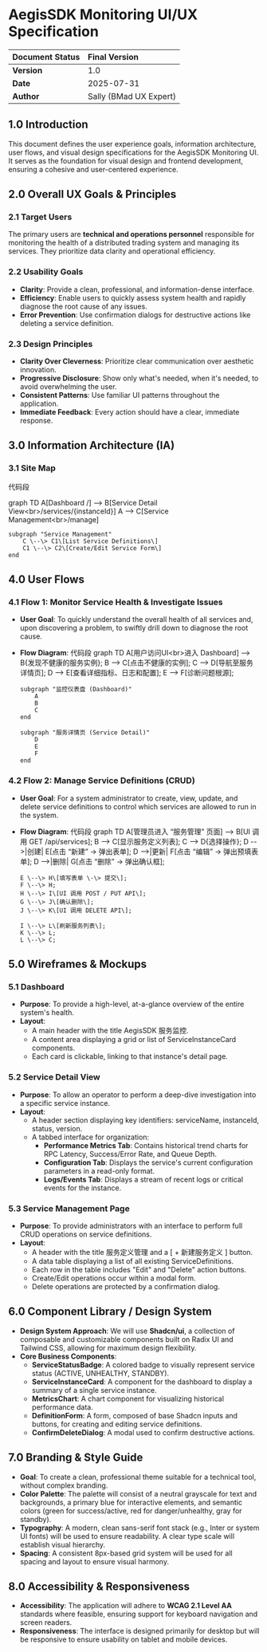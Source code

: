 # **AegisSDK Monitoring UI/UX Specification**

| Document Status | Final Version |
| :---- | :---- |
| **Version** | 1.0 |
| **Date** | 2025-07-31 |
| **Author** | Sally (BMad UX Expert) |

## **1.0 Introduction**

This document defines the user experience goals, information architecture, user flows, and visual design specifications for the AegisSDK Monitoring UI. It serves as the foundation for visual design and frontend development, ensuring a cohesive and user-centered experience.

## **2.0 Overall UX Goals & Principles**

### **2.1 Target Users**

The primary users are **technical and operations personnel** responsible for monitoring the health of a distributed trading system and managing its services. They prioritize data clarity and operational efficiency.

### **2.2 Usability Goals**

* **Clarity**: Provide a clean, professional, and information-dense interface.
* **Efficiency**: Enable users to quickly assess system health and rapidly diagnose the root cause of any issues.
* **Error Prevention**: Use confirmation dialogs for destructive actions like deleting a service definition.

### **2.3 Design Principles**

* **Clarity Over Cleverness**: Prioritize clear communication over aesthetic innovation.
* **Progressive Disclosure**: Show only what's needed, when it's needed, to avoid overwhelming the user.
* **Consistent Patterns**: Use familiar UI patterns throughout the application.
* **Immediate Feedback**: Every action should have a clear, immediate response.

## **3.0 Information Architecture (IA)**

### **3.1 Site Map**

代码段

graph TD
    A\[Dashboard /\] \--\> B\[Service Detail View\<br\>/services/{instanceId}\]
    A \--\> C\[Service Management\<br\>/manage\]

    subgraph "Service Management"
        C \--\> C1\[List Service Definitions\]
        C1 \--\> C2\[Create/Edit Service Form\]
    end

## **4.0 User Flows**

### **4.1 Flow 1: Monitor Service Health & Investigate Issues**

* **User Goal**: To quickly understand the overall health of all services and, upon discovering a problem, to swiftly drill down to diagnose the root cause.
* **Flow Diagram**:
  代码段
  graph TD
      A\[用户访问UI\<br\>进入 Dashboard\] \--\> B{发现不健康的服务实例};
      B \--\> C\[点击不健康的实例\];
      C \--\> D\[导航至服务详情页\];
      D \--\> E\[查看详细指标、日志和配置\];
      E \--\> F\[诊断问题根源\];

      subgraph "监控仪表盘 (Dashboard)"
          A
          B
          C
      end

      subgraph "服务详情页 (Service Detail)"
          D
          E
          F
      end

### **4.2 Flow 2: Manage Service Definitions (CRUD)**

* **User Goal**: For a system administrator to create, view, update, and delete service definitions to control which services are allowed to run in the system.
* **Flow Diagram**:
  代码段
  graph TD
      A\[管理员进入 “服务管理” 页面\] \--\> B\[UI 调用 GET /api/services\];
      B \--\> C\[显示服务定义列表\];
      C \--\> D{选择操作};
      D \--\>|创建| E\[点击 “新建” \-\> 弹出表单\];
      D \--\>|更新| F\[点击 “编辑” \-\> 弹出预填表单\];
      D \--\>|删除| G\[点击 “删除” \-\> 弹出确认框\];

      E \--\> H\[填写表单 \-\> 提交\];
      F \--\> H;
      H \--\> I\[UI 调用 POST / PUT API\];
      G \--\> J\[确认删除\];
      J \--\> K\[UI 调用 DELETE API\];

      I \--\> L\[刷新服务列表\];
      K \--\> L;
      L \--\> C;

## **5.0 Wireframes & Mockups**

### **5.1 Dashboard**

* **Purpose**: To provide a high-level, at-a-glance overview of the entire system's health.
* **Layout**:
  * A main header with the title AegisSDK 服务监控.
  * A content area displaying a grid or list of ServiceInstanceCard components.
  * Each card is clickable, linking to that instance's detail page.

### **5.2 Service Detail View**

* **Purpose**: To allow an operator to perform a deep-dive investigation into a specific service instance.
* **Layout**:
  * A header section displaying key identifiers: serviceName, instanceId, status, version.
  * A tabbed interface for organization:
    * **Performance Metrics Tab**: Contains historical trend charts for RPC Latency, Success/Error Rate, and Queue Depth.
    * **Configuration Tab**: Displays the service's current configuration parameters in a read-only format.
    * **Logs/Events Tab**: Displays a stream of recent logs or critical events for the instance.

### **5.3 Service Management Page**

* **Purpose**: To provide administrators with an interface to perform full CRUD operations on service definitions.
* **Layout**:
  * A header with the title 服务定义管理 and a \[ \+ 新建服务定义 \] button.
  * A data table displaying a list of all existing ServiceDefinitions.
  * Each row in the table includes "Edit" and "Delete" action buttons.
  * Create/Edit operations occur within a modal form.
  * Delete operations are protected by a confirmation dialog.

## **6.0 Component Library / Design System**

* **Design System Approach**: We will use **Shadcn/ui**, a collection of composable and customizable components built on Radix UI and Tailwind CSS, allowing for maximum design flexibility.
* **Core Business Components**:
  * **ServiceStatusBadge**: A colored badge to visually represent service status (ACTIVE, UNHEALTHY, STANDBY).
  * **ServiceInstanceCard**: A component for the dashboard to display a summary of a single service instance.
  * **MetricsChart**: A chart component for visualizing historical performance data.
  * **DefinitionForm**: A form, composed of base Shadcn inputs and buttons, for creating and editing service definitions.
  * **ConfirmDeleteDialog**: A modal used to confirm destructive actions.

## **7.0 Branding & Style Guide**

* **Goal**: To create a clean, professional theme suitable for a technical tool, without complex branding.
* **Color Palette**: The palette will consist of a neutral grayscale for text and backgrounds, a primary blue for interactive elements, and semantic colors (green for success/active, red for danger/unhealthy, gray for standby).
* **Typography**: A modern, clean sans-serif font stack (e.g., Inter or system UI fonts) will be used to ensure readability. A clear type scale will establish visual hierarchy.
* **Spacing**: A consistent 8px-based grid system will be used for all spacing and layout to ensure visual harmony.

## **8.0 Accessibility & Responsiveness**

* **Accessibility**: The application will adhere to **WCAG 2.1 Level AA** standards where feasible, ensuring support for keyboard navigation and screen readers.
* **Responsiveness**: The interface is designed primarily for desktop but will be responsive to ensure usability on tablet and mobile devices.
